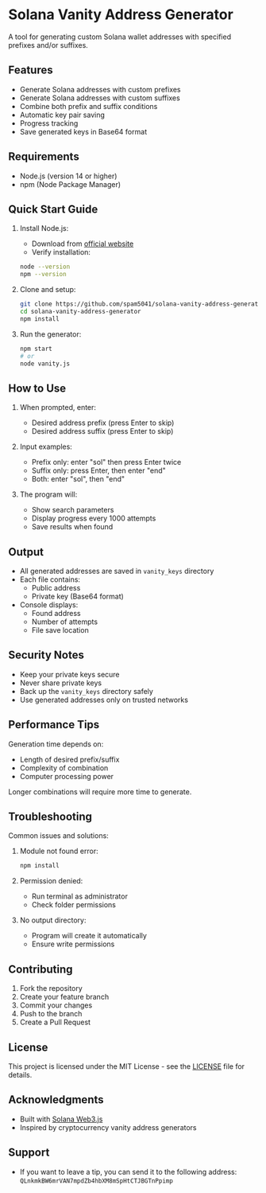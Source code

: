 # Solana Vanity Address Generator

A tool for generating custom Solana wallet addresses with specified prefixes and/or suffixes.

## Features

- Generate Solana addresses with custom prefixes
- Generate Solana addresses with custom suffixes
- Combine both prefix and suffix conditions
- Automatic key pair saving
- Progress tracking
- Save generated keys in Base64 format

## Requirements

- Node.js (version 14 or higher)
- npm (Node Package Manager)

## Quick Start Guide

1. Install Node.js:
   - Download from [official website](https://nodejs.org/)
   - Verify installation:
   ```bash
   node --version
   npm --version
   ```

2. Clone and setup:
   ```bash
   git clone https://github.com/spam5041/solana-vanity-address-generator.git
   cd solana-vanity-address-generator
   npm install
   ```

3. Run the generator:
   ```bash
   npm start
   # or
   node vanity.js
   ```

## How to Use

1. When prompted, enter:
   - Desired address prefix (press Enter to skip)
   - Desired address suffix (press Enter to skip)

2. Input examples:
   - Prefix only: enter "sol" then press Enter twice
   - Suffix only: press Enter, then enter "end"
   - Both: enter "sol", then "end"

3. The program will:
   - Show search parameters
   - Display progress every 1000 attempts
   - Save results when found

## Output

- All generated addresses are saved in `vanity_keys` directory
- Each file contains:
  - Public address
  - Private key (Base64 format)
- Console displays:
  - Found address
  - Number of attempts
  - File save location

## Security Notes

- Keep your private keys secure
- Never share private keys
- Back up the `vanity_keys` directory safely
- Use generated addresses only on trusted networks

## Performance Tips

Generation time depends on:
- Length of desired prefix/suffix
- Complexity of combination
- Computer processing power

Longer combinations will require more time to generate.

## Troubleshooting

Common issues and solutions:

1. Module not found error:
   ```bash
   npm install
   ```

2. Permission denied:
   - Run terminal as administrator
   - Check folder permissions

3. No output directory:
   - Program will create it automatically
   - Ensure write permissions

## Contributing

1. Fork the repository
2. Create your feature branch
3. Commit your changes
4. Push to the branch
5. Create a Pull Request

## License

This project is licensed under the MIT License - see the [LICENSE](LICENSE) file for details.

## Acknowledgments

- Built with [Solana Web3.js](https://github.com/solana-labs/solana-web3.js)
- Inspired by cryptocurrency vanity address generators

## Support

- If you want to leave a tip, you can send it to the following address:   ```QLnkmkBW6mrVAN7mpdZb4hbXM8mSpHtCTJBGTnPpimp```
